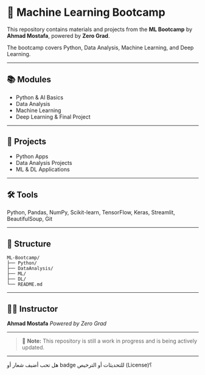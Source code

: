 # 🧠 Machine Learning Bootcamp

This repository contains materials and projects from the **ML Bootcamp** by **Ahmad Mostafa**, powered by **Zero Grad**.

The bootcamp covers Python, Data Analysis, Machine Learning, and Deep Learning.

---

## 📚 Modules

* Python & AI Basics
* Data Analysis
* Machine Learning
* Deep Learning & Final Project

---

## 💼 Projects

* Python Apps
* Data Analysis Projects
* ML & DL Applications

---

## 🛠 Tools

Python, Pandas, NumPy, Scikit-learn, TensorFlow, Keras, Streamlit, BeautifulSoup, Git

---

## 📁 Structure

```
ML-Bootcamp/
├── Python/
├── DataAnalysis/
├── ML/
├── DL/
└── README.md

```

---

## 👨‍🏫 Instructor

**Ahmad Mostafa**
*Powered by Zero Grad*

---

> 🔧 **Note:** This repository is still a work in progress and is being actively updated.

---

هل تحب أضيف شعار أو badge للتحديثات أو الترخيص (License)؟
